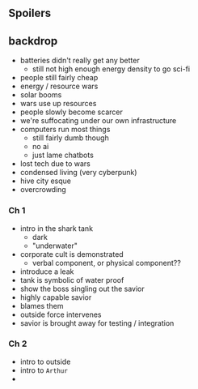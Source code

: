 ## Spoilers

## backdrop
- batteries didn't really get any better
  - still not high enough energy density to go sci-fi
- people still fairly cheap
- energy / resource wars
- solar booms
- wars use up resources
- people slowly become scarcer
- we're suffocating under our own infrastructure
- computers run most things
  - still fairly dumb though
  - no ai
  - just lame chatbots
- lost tech due to wars
- condensed living (very cyberpunk)
- hive city esque
- overcrowding

### Ch 1
- intro in the shark tank
  - dark
  - "underwater"
- corporate cult is demonstrated
  - verbal component, or physical component??
- introduce a leak
- tank is symbolic of water proof
- show the boss singling out the savior
- highly capable savior
- blames them
- outside force intervenes
- savior is brought away for testing / integration

### Ch 2
- intro to outside
- intro to `Arthur`
- 